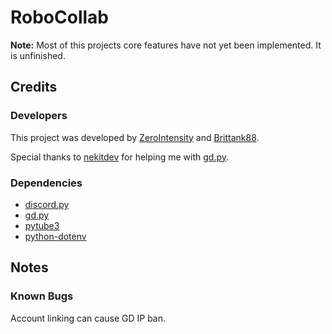 # RoboCollab
**Note:** Most of this projects core features have not yet been implemented. It is unfinished.

## Credits

### Developers

This project was developed by [ZeroIntensity](https://zintensity.net) and [Brittank88](https://twitter.com/_brittank88).

Special thanks to [nekitdev](https://github.com/nekitdev) for helping me with [gd.py](https://pypi.org/project/gd.py/).


### Dependencies
- [discord.py](https://pypi.org/project/discord.py/)
- [gd.py](https://pypi.org/project/gd.py/)
- [pytube3](https://pypi.org/project/pytube3/)
- [python-dotenv](https://pypi.org/project/python-dotenv/)

## Notes
### Known Bugs
Account linking can cause GD IP ban.